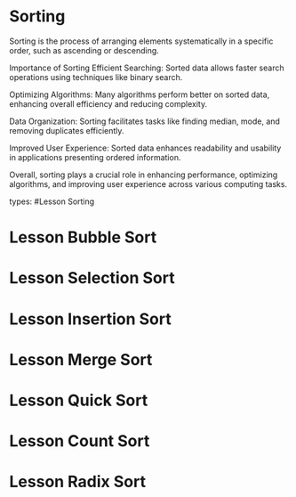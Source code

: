# Sorting

Sorting is the process of arranging elements systematically in a specific order, such as ascending or descending.

Importance of Sorting
Efficient Searching: Sorted data allows faster search operations using techniques like binary search.

Optimizing Algorithms: Many algorithms perform better on sorted data, enhancing overall efficiency and reducing complexity.

Data Organization: Sorting facilitates tasks like finding median, mode, and removing duplicates efficiently.

Improved User Experience: Sorted data enhances readability and usability in applications presenting ordered information.

Overall, sorting plays a crucial role in enhancing performance, optimizing algorithms, and improving user experience across various computing tasks.

types: 
#Lesson Sorting
# Lesson Bubble Sort
# Lesson Selection Sort
# Lesson Insertion Sort
# Lesson Merge Sort
# Lesson Quick Sort
# Lesson Count Sort
# Lesson Radix Sort
